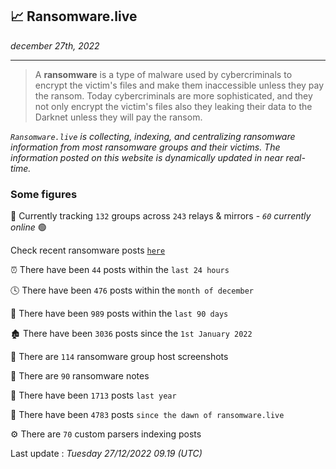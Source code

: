 ## 📈 Ransomware.live
_december 27th, 2022_

---

> A **ransomware** is a type of malware used by cybercriminals to encrypt the victim's files and make them inaccessible unless they pay the ransom. Today cybercriminals are more sophisticated, and they not only encrypt the victim's files also they leaking their data to the Darknet unless they will pay the ransom.


_`Ransomware.live` is collecting, indexing, and centralizing ransomware information from most ransomware groups and their victims. The information posted on this website is dynamically updated in near real-time._

### Some figures 

🔎 Currently tracking `132` groups across `243` relays & mirrors - _`60` currently online_ 🟢

Check recent ransomware posts [`here`](recentposts.md)


⏰ There have been `44` posts within the `last 24 hours`

🕓 There have been `476` posts within the `month of december`

📅 There have been `989` posts within the `last 90 days`

🏚 There have been `3036` posts since the `1st January 2022`

📸 There are `114` ransomware group host screenshots

📝 There are `90` ransomware notes

🚀 There have been `1713` posts `last year`

🐣 There have been `4783` posts `since the dawn of ransomware.live`

⚙️ There are `70` custom parsers indexing posts



Last update : _Tuesday 27/12/2022 09.19 (UTC)_

